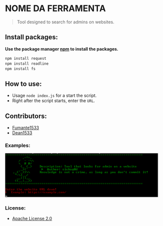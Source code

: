 # NOME DA FERRAMENTA

> Tool designed to search for admins on websites.

## Install packages:

**Use the package manager [npm](https://www.npmjs.com/) to install the packages.**

```bash
npm install request
npm install readline
npm install fs
```

## How to use:
- Usage `node index.js` for a start the script.
- Right after the script starts, enter the `URL`.

## Contributors:
- [Fumante1533](https://github.com/Fumante1533)
- [Dean1533](https://github.com/Dean1337)

### Examples:

![image](/examples/one_image_example.png)

### License:
- [Apache License 2.0](https://github.com/sickog0d/SynchNouys/blob/main/LICENSE)
